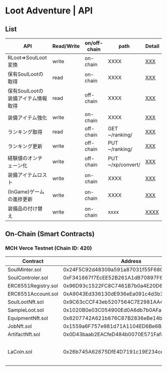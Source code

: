 # Loot Adventure | API

## List
API|Read/Write|on/off-chain|path|Detail
----|-----|-----|-----|-----
RLoot=>SoulLoot変換|write|on-chain|XXXX|[XXX]()
保有SoulLootの取得|read|on-chain|XXXX|[XXX]()
保有SoulLootの装備アイテム情報取得|read|off-chain|XXXX|[XXX]()
装備アイテム強化|write|on-chain|XXXX|[XXX]()
ランキング取得|read|off-chain|GET ~/ranking/|[XXX]()
ランキング更新|write|off-chain|PUT ~/ranking/|[XXX]()
経験値のオンチェーン化|write|off-chain|PUT ~/xp/convert/|[XXX]()
装備アイテムロスト|write|on-chain|XXXX|[XXX]()
(InGame)ゲームの進捗更新|write|on-chain|XXXX|[XXX]()
装備品の付け替え|write|on-chain|xxxx|[XXXX]()

## On-Chain (Smart Contracts)
### MCH Verce Testnet (Chain ID: 420)
Contract | Address | Abstarct 
----|-----|-----
SoulMinter.sol|0x24F5C92d48309a591a87031f55F6802F53189cC3|XX
SoulControler.sol|0xF341667f7EcEE52B261A1dB70897F636aAb5A9cb|XX
ERC6551Registry.sol|0x96D93c1522FC8C7461B7b0a4E20D67FcD9b5f4Ce|XXX
ERC6551Account.sol |0xA9043Ed336130dE936eEa091c4d3b1bE8c418c13|XXX
SoulLootNft.sol    |0x9C63cCCF43eb5207564C7E2981AA4FD4F2cCD9D3|XXX
SampleLoot.sol     |0x1020B0e03C054900Ed0A6db7b0AFa82a38934E19|XXX
EquipmentNft.sol   |0x8207742A621b876C87B2836eBe14bDf11cC88Ef7|ERC1155
JobNft.sol         |0x1559a6F757e981d71A1104ED6Be6Bac970727D81|xx
ArtifactNft.sol    |0x0D43baab2EACfeD484b0070E571Faf886Fab5A45|xx
LaCoin.sol         |0x26b745A62675DfE4D7191c19E234cebDad40CcAB|XP Token used for level up(ERC20)

